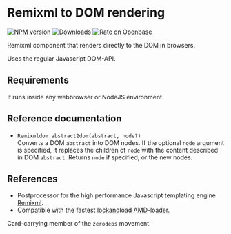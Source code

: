 <h1>Remixml to DOM rendering</h1>

[![NPM version](http://img.shields.io/npm/v/remixml-dom.svg?style=flat)](https://npmjs.org/package/remixml-dom)
[![Downloads](https://img.shields.io/npm/dm/remixml-dom.svg?style=flat)](https://npmjs.org/package/remixml-dom)
[![Rate on Openbase](https://badges.openbase.io/js/rating/remixml-dom.svg)](https://openbase.io/js/remixml-dom?utm_source=embedded&utm_medium=badge&utm_campaign=rate-badge)

Remixml component that renders directly to the DOM in browsers.

Uses the regular Javascript DOM-API.

## Requirements

It runs inside any webbrowser or NodeJS environment.

## Reference documentation

- `Remixmldom.abstract2dom(abstract, node?)`<br />
  Converts a DOM `abstract` into DOM nodes.  If the optional `node` argument
  is specified, it replaces the children of `node` with the content
  described in DOM `abstract`.  Returns `node` if specified, or the new
  nodes.

## References

- Postprocessor for the high performance Javascript templating engine
  [Remixml](http://remixml.org/).
- Compatible with the
  fastest [lockandload AMD-loader](https://www.npmjs.com/package/lockandload).

Card-carrying member of the `zerodeps` movement.
